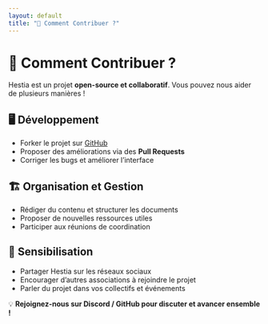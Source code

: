 ```yaml
---
layout: default
title: "🤝 Comment Contribuer ?"
---
```

# 🤝 Comment Contribuer ?

Hestia est un projet **open-source et collaboratif**. Vous pouvez nous aider de plusieurs manières !

## 🖥️ Développement
- Forker le projet sur [GitHub](https://github.com/ton-repo)
- Proposer des améliorations via des **Pull Requests**
- Corriger les bugs et améliorer l’interface

## 🏗️ Organisation et Gestion
- Rédiger du contenu et structurer les documents
- Proposer de nouvelles ressources utiles
- Participer aux réunions de coordination

## 📢 Sensibilisation
- Partager Hestia sur les réseaux sociaux
- Encourager d’autres associations à rejoindre le projet
- Parler du projet dans vos collectifs et événements

💡 **Rejoignez-nous sur Discord / GitHub pour discuter et avancer ensemble !**
